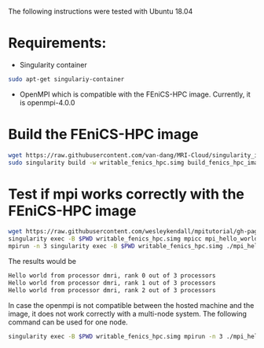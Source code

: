 The following instructions were tested with Ubuntu 18.04
# Requirements:
* Singularity container
```bash
sudo apt-get singulariy-container
```
* OpenMPI which is compatible with the FEniCS-HPC image. Currently, it is openmpi-4.0.0

# Build the FEniCS-HPC image
```bash
wget https://raw.githubusercontent.com/van-dang/MRI-Cloud/singularity_images/build_fenics_hpc_image_recipe
sudo singularity build -w writable_fenics_hpc.simg build_fenics_hpc_image_recipe
```
# Test if mpi works correctly with the FEniCS-HPC image
```bash
wget https://raw.githubusercontent.com/wesleykendall/mpitutorial/gh-pages/tutorials/mpi-hello-world/code/mpi_hello_world.c
singularity exec -B $PWD writable_fenics_hpc.simg mpicc mpi_hello_world.c -o mpi_hello_world
mpirun -n 3 singularity exec -B $PWD writable_fenics_hpc.simg ./mpi_hello_world
```
The results would be
```bash
Hello world from processor dmri, rank 0 out of 3 processors
Hello world from processor dmri, rank 1 out of 3 processors
Hello world from processor dmri, rank 2 out of 3 processors
```
In case the openmpi is not compatible between the hosted machine and the image, it does not work correctly with a multi-node system. The following command can be used for one node.
```bash
singularity exec -B $PWD writable_fenics_hpc.simg mpirun -n 3 ./mpi_hello_world
```

